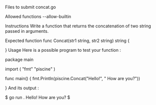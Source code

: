 Files to submit
concat.go

Allowed functions
--allow-builtin

Instructions
Write a function that returns the concatenation of two string passed in arguments.

Expected function
func Concat(str1 string, str2 string) string {

}
Usage
Here is a possible program to test your function :

package main

import (
	"fmt"
	"piscine"
)

func main() {
	fmt.Println(piscine.Concat("Hello!", " How are you?"))

}
And its output :

$ go run .
Hello! How are you?
$
